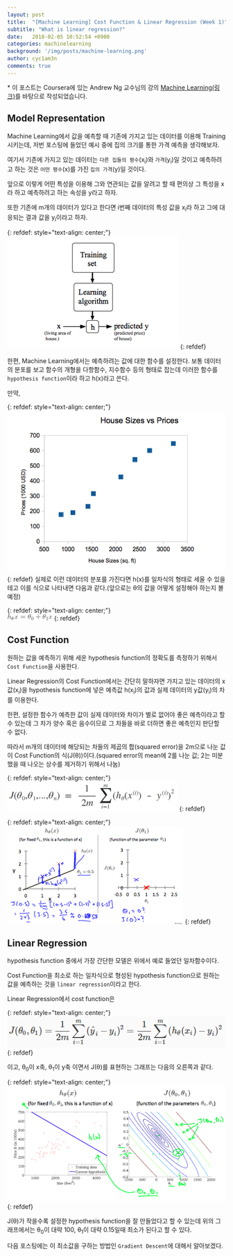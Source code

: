 ```yaml
---
layout: post
title:  "[Machine Learning] Cost Function & Linear Regression (Week 1)"
subtitle: "What is linear regression?"
date:   2018-02-05 10:52:54 +0900
categories: machinelearning
background: '/img/posts/machine-learning.png'
author: cyc1am3n
comments: true
---
```

\* 이 포스트는 Coursera에 있는 Andrew Ng 교수님의 강의 [Machine Learning(링크)](https://www.coursera.org/learn/machine-learning)를 바탕으로 작성되었습니다.

## Model Representation

Machine Learning에서 값을 예측할 때 기존에 가지고 있는 데이터를 이용해 Training 시키는데, 저번 포스팅에 들었던 예시 중에 집의 크기를 통한 가격 예측을 생각해보자.  

여기서 기존에 가지고 있는 데이터는 `다른 집들의 평수`(x<sub>i</sub>)와 `가격`(y<sub>i</sub>)일 것이고 예측하려고 하는 것은 `어떤 평수`(x)를 가진 `집의 가격`(y)일 것이다.  

앞으로 이렇게 어떤 특성을 이용해 그와 연관되는 값을 알려고 할 때 편의상 그 특성을 x라 하고 예측하려고 하는 속성을 y라고 하자.  

또한 기존에 m개의 데이터가 있다고 한다면 i번째 데이터의 특성 값을 x<sub>i</sub>라 하고 그에 대응되는 결과 값을 y<sub>i</sub>이라고 하자.  

{: refdef: style="text-align: center;"}  
![그림1](/img/posts/cost-function/cost-function-1.png)
{: refdef}

한편, Machine Learning에서는 예측하려는 값에 대한 함수를 설정한다. 보통 데이터의 분포를 보고 함수의 개형을 다항함수, 지수함수 등의 형태로 잡는데 이러한 함수를 `hypothesis function`이라 하고 h(x)라고 쓴다.  

만약,  

{: refdef: style="text-align: center;"}  
![그림2](/img/posts/cost-function/cost-function-2.png)
{: refdef}
실제로 이런 데이터의 분포를 가진다면 h(x)를 일차식의 형태로 세울 수 있을 테고 이를 식으로 나타내면 다음과 같다.(앞으로는 θ의 값을 어떻게 설정해야 하는지 볼 예정)

{: refdef: style="text-align: center;"}  
![그림3](/img/posts/cost-function/cost-function-3.png)
{: refdef}

## Cost Function

원하는 값을 예측하기 위해 세운 hypothesis function의 정확도를 측정하기 위해서 `Cost Function`을 사용한다.  

Linear Regression의 Cost Function에서는 간단히 말하자면 가지고 있는 데이터의 x값(x<sub>i</sub>)을 hypothesis function에 넣은 예측값 h(x<sub>i</sub>)의 값과 실제 데이터의 y값(y<sub>i</sub>)의 차를 이용한다.  

한편, 설정한 함수가 예측한 값이 실제 데이터와 차이가 별로 없어야 좋은 예측이라고 할 수 있는데 그 차가 양수 혹은 음수이므로 그 차들을 바로 더하면 좋은 예측인지 판단할 수 없다.  

따라서 m개의 데이터에 해당되는 차들의 제곱의 합(squared error)을 2m으로 나눈 값이 Cost Function의 식(J(θ))이다.(squared error의 mean에 2를 나눈 값; 2는 미분했을 때 나오는 상수를 제거하기 위해서 나눔)  

{: refdef: style="text-align: center;"}  
![그림4](/img/posts/cost-function/cost-function-4.png)
{: refdef}

{: refdef: style="text-align: center;"}  
![그림5](/img/posts/cost-function/cost-function-5.png)
{: refdef}

## Linear Regression

hypothesis function 중에서 가장 간단한 모델은 위에서 예로 들었던 일차함수이다.  

Cost Function을 최소로 하는 일차식으로 형성된 hypothesis function으로 원하는 값을 예측하는 것을 `linear regression`이라고 한다.  

Linear Regression에서 cost function은

{: refdef: style="text-align: center;"}  
![그림6](/img/posts/cost-function/cost-function-6.png)
{: refdef}

이고, θ<sub>0</sub>이 x축, θ<sub>1</sub>이 y축 이면서 J(θ)를 표현하는 그래프는 다음의 오른쪽과 같다.

{: refdef: style="text-align: center;"}  
![그림7](/img/posts/cost-function/cost-function-7.png)
{: refdef}

J(θ)가 작을수록 설정한 hypothesis function을 잘 만들었다고 할 수 있는데 위의 그래프에서는 θ<sub>0</sub>이 대략 100, θ<sub>1</sub>이 대략 0.15일때 최소가 된다고 할 수 있다.  

다음 포스팅에는 이 최소값을 구하는 방법인 `Gradient Descent`에 대해서 알아보겠다.
